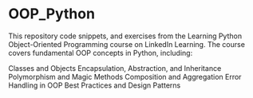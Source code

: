 # OOP_Python
This repository code snippets, and exercises from the Learning Python Object-Oriented Programming course on LinkedIn Learning. The course covers fundamental OOP concepts in Python, including:

Classes and Objects
Encapsulation, Abstraction, and Inheritance
Polymorphism and Magic Methods
Composition and Aggregation
Error Handling in OOP
Best Practices and Design Patterns
